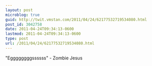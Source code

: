 ```yaml
---
layout: post
microblog: true
guid: http://twit.vmstan.com/2011/04/24/62177532719534080.html
post_id: 3042758
date: 2011-04-24T09:34:13-0600
lastmod: 2011-04-24T09:34:13-0600
type: post
url: /2011/04/24/62177532719534080.html
---
```

"Eggggggggssssss" - Zombie Jesus
